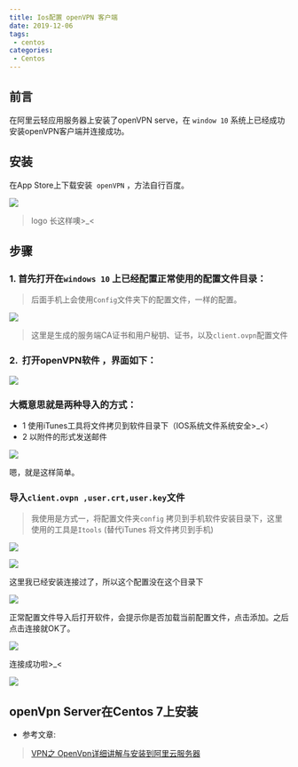 ```yaml
---
title: Ios配置 openVPN 客户端
date: 2019-12-06
tags:
 - centos
categories:
 - Centos
---
```

 
## 前言

在阿里云轻应用服务器上安装了openVPN serve，在 `window 10` 系统上已经成功安装openVPN客户端并连接成功。

## 安装
在App Store上下载安装  `openVPN` ，方法自行百度。

![](https://cdn.nlark.com/yuque/0/2019/png/215812/1565855474396-ac3fa946-d022-4acb-8088-cdcdc5dc837f.png#align=left&display=inline&height=260&originHeight=260&originWidth=900&size=0&status=done&width=900)

> logo 长这样噢>_<
## 步骤
### 1. 首先打开在`windows 10` 上已经配置正常使用的配置文件目录：
> 后面手机上会使用`Config`文件夹下的配置文件，一样的配置。

![](https://cdn.nlark.com/yuque/0/2019/png/215812/1565855474435-593dedeb-2557-448f-9308-da7bd7e88a76.png#align=left&display=inline&height=304&originHeight=304&originWidth=968&size=0&status=done&width=968)

> 这里是生成的服务端CA证书和用户秘钥、证书，以及`client.ovpn`配置文件


### 2.  打开openVPN软件 ，界面如下：

![](https://cdn.nlark.com/yuque/0/2019/png/215812/1565855474391-171aaa3f-18c8-413e-8d1b-90a9ef2429d0.png#align=left&display=inline&height=2204&originHeight=2204&originWidth=1240&size=0&status=done&width=1240)

### 大概意思就是两种导入的方式：

- 1 使用iTunes工具将文件拷贝到软件目录下（IOS系统文件系统安全>_<）
- 2 以附件的形式发送邮件

![](https://cdn.nlark.com/yuque/0/2019/png/215812/1565855474364-ecc4fe6b-6a06-43da-b78d-41023fea5aa9.png#align=left&display=inline&height=2204&originHeight=2204&originWidth=1240&size=0&status=done&width=1240)

嗯，就是这样简单。

### 导入`client.ovpn ,user.crt,user.key`文件

> 我使用是方式一，将配置文件夹`config` 拷贝到手机软件安装目录下，这里使用的工具是`Itools` (替代iTunes 将文件拷贝到手机)


![](https://cdn.nlark.com/yuque/0/2019/png/215812/1565855474704-e15f73b0-7653-4a1a-865d-f5ccafec37a7.png#align=left&display=inline&height=611&originHeight=611&originWidth=1240&size=0&status=done&width=1240)

![](https://cdn.nlark.com/yuque/0/2019/png/215812/1565855474320-e6b3e752-2364-4195-b52e-c48b11a1cf98.png#align=left&display=inline&height=533&originHeight=533&originWidth=1072&size=0&status=done&width=1072)

这里我已经安装连接过了，所以这个配置没在这个目录下

![](https://cdn.nlark.com/yuque/0/2019/png/215812/1565855474420-f6fb13ab-07fe-449d-a5c9-9cd2d14f60a1.png#align=left&display=inline&height=24&originHeight=24&originWidth=733&size=0&status=done&width=733)

正常配置文件导入后打开软件，会提示你是否加载当前配置文件，点击添加。之后点击连接就OK了。

![](https://cdn.nlark.com/yuque/0/2019/png/215812/1565855475146-2712bfc1-25b2-4360-9bc3-ecc24687d1a9.png#align=left&display=inline&height=2204&originHeight=2204&originWidth=1240&size=0&status=done&width=1240)

连接成功啦>_<

![](https://cdn.nlark.com/yuque/0/2019/png/215812/1565855475399-1b4b3892-3af5-442e-b869-9ff5eef0fa9e.png#align=left&display=inline&height=2204&originHeight=2204&originWidth=1240&size=0&status=done&width=1240)

## openVpn Server在Centos 7上安装

- 参考文章:

> [VPN之 OpenVpn详细讲解与安装到阿里云服务器](https://fennbk.com/7621)

